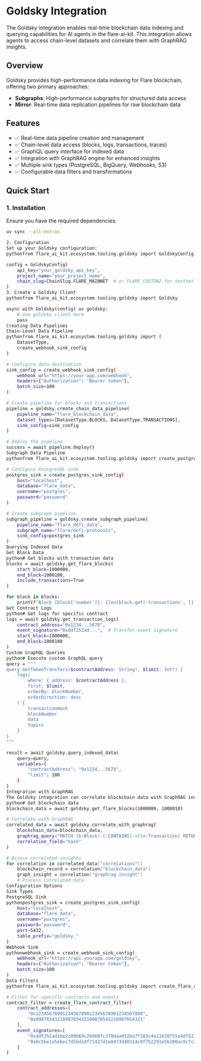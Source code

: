 # Goldsky Integration

The Goldsky integration enables real-time blockchain data indexing and querying capabilities for AI agents in the flare-ai-kit. This integration allows agents to access chain-level datasets and correlate them with GraphRAG insights.

## Overview

Goldsky provides high-performance data indexing for Flare blockchain, offering two primary approaches:
- **Subgraphs**: High-performance subgraphs for structured data access
- **Mirror**: Real-time data replication pipelines for raw blockchain data

## Features

- ✅ Real-time data pipeline creation and management
- ✅ Chain-level data access (blocks, logs, transactions, traces)
- ✅ GraphQL query interface for indexed data
- ✅ Integration with GraphRAG engine for enhanced insights
- ✅ Multiple sink types (PostgreSQL, BigQuery, Webhooks, S3)
- ✅ Configurable data filters and transformations

## Quick Start

### 1. Installation

Ensure you have the required dependencies:

```bash
uv sync --all-extras

2. Configuration
Set up your Goldsky configuration:
pythonfrom flare_ai_kit.ecosystem.tooling.goldsky import GoldskyConfig, ChainSlug

config = GoldskyConfig(
    api_key="your_goldsky_api_key",
    project_name="your_project_name",
    chain_slug=ChainSlug.FLARE_MAINNET  # or FLARE_COSTON2 for testnet
)
3. Create a Goldsky Client
pythonfrom flare_ai_kit.ecosystem.tooling.goldsky import Goldsky

async with Goldsky(config) as goldsky:
    # Use goldsky client here
    pass
Creating Data Pipelines
Chain-Level Data Pipeline
pythonfrom flare_ai_kit.ecosystem.tooling.goldsky import (
    DatasetType,
    create_webhook_sink_config
)

# Configure data destination
sink_config = create_webhook_sink_config(
    webhook_url="https://your-app.com/webhook",
    headers={"Authorization": "Bearer token"},
    batch_size=100
)

# Create pipeline for blocks and transactions
pipeline = goldsky.create_chain_data_pipeline(
    pipeline_name="flare_blockchain_data",
    dataset_types=[DatasetType.BLOCKS, DatasetType.TRANSACTIONS],
    sink_config=sink_config
)

# Deploy the pipeline
success = await pipeline.deploy()
Subgraph Data Pipeline
pythonfrom flare_ai_kit.ecosystem.tooling.goldsky import create_postgres_sink_config

# Configure PostgreSQL sink
postgres_sink = create_postgres_sink_config(
    host="localhost",
    database="flare_data",
    username="postgres",
    password="password"
)

# Create subgraph pipeline
subgraph_pipeline = goldsky.create_subgraph_pipeline(
    pipeline_name="flare_defi_data",
    subgraph_name="flare/defi-protocols",
    sink_config=postgres_sink
)
Querying Indexed Data
Get Block Data
python# Get blocks with transaction data
blocks = await goldsky.get_flare_blocks(
    start_block=1000000,
    end_block=1000100,
    include_transactions=True
)

for block in blocks:
    print(f"Block {block['number']}: {len(block.get('transactions', []))} transactions")
Get Contract Logs
python# Get logs for specific contract
logs = await goldsky.get_transaction_logs(
    contract_address="0x1234...5678",
    event_signature="0xddf252ad...",  # Transfer event signature
    start_block=1000000,
    end_block=1000100
)
Custom GraphQL Queries
python# Execute custom GraphQL query
query = """
query GetTokenTransfers($contractAddress: String!, $limit: Int!) {
    logs(
        where: { address: $contractAddress },
        first: $limit,
        orderBy: blockNumber,
        orderDirection: desc
    ) {
        transactionHash
        blockNumber
        data
        topics
    }
}
"""

result = await goldsky.query_indexed_data(
    query=query,
    variables={
        "contractAddress": "0x1234...5678",
        "limit": 100
    }
)
Integration with GraphRAG
The Goldsky integration can correlate blockchain data with GraphRAG insights:
python# Get blockchain data
blockchain_data = await goldsky.get_flare_blocks(1000000, 1000010)

# Correlate with GraphRAG
correlated_data = await goldsky.correlate_with_graphrag(
    blockchain_data=blockchain_data,
    graphrag_query="MATCH (b:Block)-[:CONTAINS]->(tx:Transaction) RETURN b, tx",
    correlation_field="hash"
)

# Access correlated insights
for correlation in correlated_data["correlations"]:
    blockchain_record = correlation["blockchain_data"]
    graph_insight = correlation["graphrag_insight"]
    # Process correlated data
Configuration Options
Sink Types
PostgreSQL Sink
pythonpostgres_sink = create_postgres_sink_config(
    host="localhost",
    database="flare_data",
    username="postgres", 
    password="password",
    port=5432,
    table_prefix="goldsky_"
)
Webhook Sink
pythonwebhook_sink = create_webhook_sink_config(
    webhook_url="https://api.yourapp.com/goldsky",
    headers={"Authorization": "Bearer token"},
    batch_size=100
)
Data Filters
pythonfrom flare_ai_kit.ecosystem.tooling.goldsky import create_flare_contract_filter

# Filter for specific contracts and events
contract_filter = create_flare_contract_filter(
    contract_addresses=[
        "0x1234567890123456789012345678901234567890",
        "0x0987654321098765432109876543210987654321"
    ],
    event_signatures=[
        "0xddf252ad1be2c89b69c2b068fc378daa952ba7f163c4a11628f55a4df523b3ef",  # Transfer
        "0x8c5be1e5ebec7d5bd14f71427d1e84f3dd0314c0f7b2291e5b200ac8c7c3b925"   # Approval
    ]
)